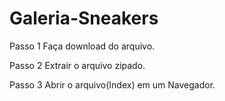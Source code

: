 # Galeria-Sneakers #

Passo 1 Faça download do arquivo.

Passo 2 Extrair o arquivo zipado.

Passo 3 Abrir o arquivo(Index) em um Navegador.